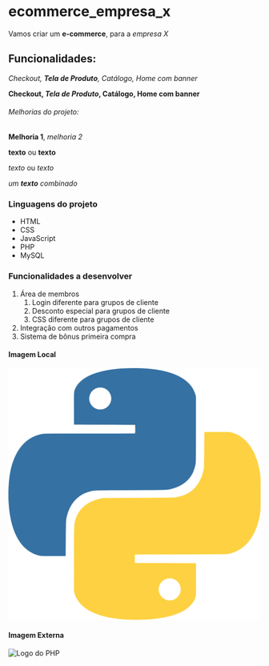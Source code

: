 # ecommerce_empresa_x

Vamos criar um **e-commerce**, para a *empresa X*

## Funcionalidades:

_Checkout, **Tela de Produto**, Catálogo, Home com banner_

**Checkout, _Tela de Produto_, Catálogo, Home com banner**

###### Melhorias do projeto:

__Melhoria 1__, _melhoria 2_

**texto** ou __texto__

*texto* ou _texto_

_um **texto** combinado_

### Linguagens do projeto

* HTML
* CSS
* JavaScript
* PHP
* MySQL

### Funcionalidades a desenvolver

1. Área de membros
   1. Login diferente para grupos de cliente
   2. Desconto especial para grupos de cliente
   3. CSS diferente para grupos de cliente
2. Integração com outros pagamentos
3. Sistema de bônus primeira compra


#### Imagem Local

![Logo do Python](./img/python.png)

#### Imagem Externa

![Logo do PHP](https://upload.wikimedia.org/wikipedia/commons/thumb/2/27/PHP-logo.svg/640px-PHP-logo.svg.png)